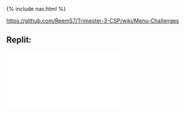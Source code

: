 {% include nav.html %}

https://github.com/Reem57/Trimester-3-CSP/wiki/Menu-Challenges

## Replit: 


<iframe frameborder=“0” width=“100%” height=“500px” src=“https://replit.com/@ReemBen1/Menu-Challenges?lite=true">
